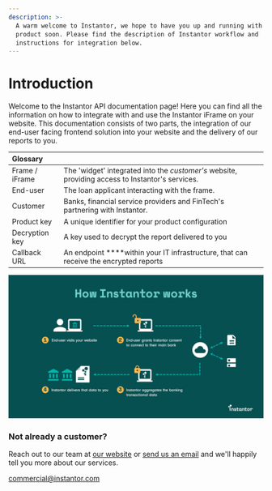 ```yaml
---
description: >-
  A warm welcome to Instantor, we hope to have you up and running with our
  product soon. Please find the description of Instantor workflow and
  instructions for integration below.
---
```


# Introduction

Welcome to the Instantor API documentation page! Here you can find all the information on how to integrate with and use the Instantor iFrame on your website. This documentation consists of two parts, the integration of our end-user facing frontend solution into your website and the delivery of our reports to you.

| Glossary |  |
| :--- | :--- |
| Frame / iFrame | The 'widget' integrated into the _customer's_ website, providing access to Instantor's services. |
| End-user | The loan applicant interacting with the frame. |
| Customer | Banks, financial service providers and FinTech's partnering with Instantor. |
| Product key | A unique identifier for your product configuration |
| Decryption key | A key used to decrypt the report delivered to you |
| Callback URL | An endpoint ****within your IT infrastructure, that can receive the encrypted reports |

![](.gitbook/assets/instantor-sales-how-it-works.jpg)

### Not already a customer?

Reach out to our team at [our website](https://www.instantor.com/) or [send us an email](mailto:commercial@instantor.com) and we'll happily tell you more about our services.

commercial@instantor.com

